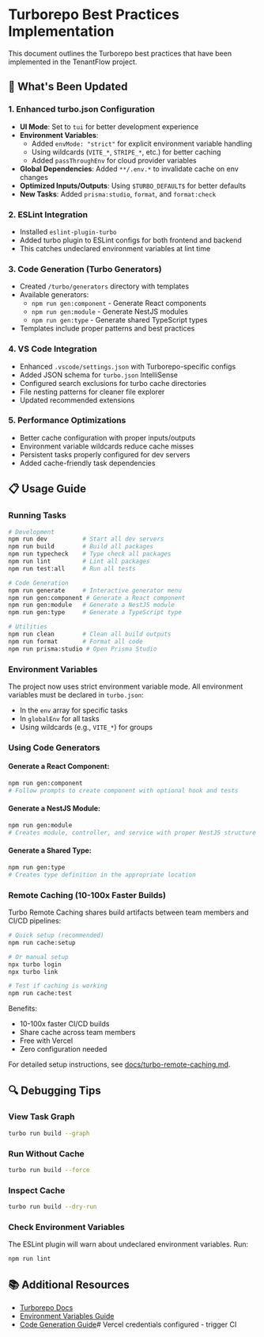 # Turborepo Best Practices Implementation

This document outlines the Turborepo best practices that have been implemented in the TenantFlow project.

## 🚀 What's Been Updated

### 1. Enhanced turbo.json Configuration
- **UI Mode**: Set to `tui` for better development experience
- **Environment Variables**: 
  - Added `envMode: "strict"` for explicit environment variable handling
  - Using wildcards (`VITE_*`, `STRIPE_*`, etc.) for better caching
  - Added `passThroughEnv` for cloud provider variables
- **Global Dependencies**: Added `**/.env.*` to invalidate cache on env changes
- **Optimized Inputs/Outputs**: Using `$TURBO_DEFAULT$` for better defaults
- **New Tasks**: Added `prisma:studio`, `format`, and `format:check`

### 2. ESLint Integration
- Installed `eslint-plugin-turbo` 
- Added turbo plugin to ESLint configs for both frontend and backend
- This catches undeclared environment variables at lint time

### 3. Code Generation (Turbo Generators)
- Created `/turbo/generators` directory with templates
- Available generators:
  - `npm run gen:component` - Generate React components
  - `npm run gen:module` - Generate NestJS modules  
  - `npm run gen:type` - Generate shared TypeScript types
- Templates include proper patterns and best practices

### 4. VS Code Integration
- Enhanced `.vscode/settings.json` with Turborepo-specific configs
- Added JSON schema for `turbo.json` IntelliSense
- Configured search exclusions for turbo cache directories
- File nesting patterns for cleaner file explorer
- Updated recommended extensions

### 5. Performance Optimizations
- Better cache configuration with proper inputs/outputs
- Environment variable wildcards reduce cache misses
- Persistent tasks properly configured for dev servers
- Added cache-friendly task dependencies

## 📋 Usage Guide

### Running Tasks
```bash
# Development
npm run dev          # Start all dev servers
npm run build        # Build all packages
npm run typecheck    # Type check all packages
npm run lint         # Lint all packages
npm run test:all     # Run all tests

# Code Generation
npm run generate     # Interactive generator menu
npm run gen:component # Generate a React component
npm run gen:module   # Generate a NestJS module
npm run gen:type     # Generate a TypeScript type

# Utilities
npm run clean        # Clean all build outputs
npm run format       # Format all code
npm run prisma:studio # Open Prisma Studio
```

### Environment Variables
The project now uses strict environment variable mode. All environment variables must be declared in `turbo.json`:
- In the `env` array for specific tasks
- In `globalEnv` for all tasks
- Using wildcards (e.g., `VITE_*`) for groups

### Using Code Generators

#### Generate a React Component:
```bash
npm run gen:component
# Follow prompts to create component with optional hook and tests
```

#### Generate a NestJS Module:
```bash
npm run gen:module
# Creates module, controller, and service with proper NestJS structure
```

#### Generate a Shared Type:
```bash
npm run gen:type
# Creates type definition in the appropriate location
```

### Remote Caching (10-100x Faster Builds)
Turbo Remote Caching shares build artifacts between team members and CI/CD pipelines:

```bash
# Quick setup (recommended)
npm run cache:setup

# Or manual setup
npx turbo login
npx turbo link

# Test if caching is working
npm run cache:test
```

Benefits:
- 10-100x faster CI/CD builds
- Share cache across team members
- Free with Vercel
- Zero configuration needed

For detailed setup instructions, see [docs/turbo-remote-caching.md](./docs/turbo-remote-caching.md).

## 🔍 Debugging Tips

### View Task Graph
```bash
turbo run build --graph
```

### Run Without Cache
```bash
turbo run build --force
```

### Inspect Cache
```bash
turbo run build --dry-run
```

### Check Environment Variables
The ESLint plugin will warn about undeclared environment variables. Run:
```bash
npm run lint
```

## 📚 Additional Resources
- [Turborepo Docs](https://turbo.build/repo/docs)
- [Environment Variables Guide](https://turbo.build/repo/docs/crafting-your-repository/using-environment-variables)
- [Code Generation Guide](https://turbo.build/repo/docs/guides/generating-code)# Vercel credentials configured - trigger CI
